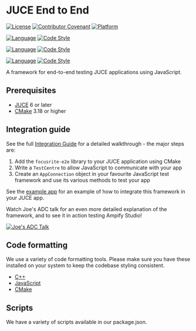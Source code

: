 # JUCE End to End

[![License](https://img.shields.io/badge/License-Apache%202.0-blue.svg)](https://opensource.org/licenses/Apache-2.0) [![Contributor Covenant](https://img.shields.io/badge/Contributor%20Covenant-2.1-4baaaa.svg)](CODE_OF_CONDUCT.md) [![Platform](https://img.shields.io/static/v1?label=Platform&message=macOS%20%7C%20windows&color=pink&style=flat)](./documentation/building.md)

[![Language](https://img.shields.io/static/v1?label=Language&message=C%2B%2B&color=orange&style=flat)](./documentation/building.md)
[![Code Style](https://img.shields.io/static/v1?label=Code%20Style&message=Clang%20Format&color=pink&style=flat)](https://clang.llvm.org/docs/ClangFormat.html)

[![Language](https://img.shields.io/static/v1?label=Language&message=TypeScript&color=orange&style=flat)](./documentation/building.md)
[![Code Style](https://img.shields.io/static/v1?label=Code%20Style&message=Prettier&color=pink&style=flat)](https://prettier.io)

[![Language](https://img.shields.io/static/v1?label=Language&message=CMake&color=orange&style=flat)](https://www.cmake.org)
[![Code Style](https://img.shields.io/static/v1?label=Code%20Style&message=CMake%20Format&color=pink&style=flat)](https://github.com/cheshirekow/cmake_format)

A framework for end-to-end testing JUCE applications using JavaScript.

## Prerequisites

- [JUCE](https://juce.com) 6 or later
- [CMake](https://cmake.org) 3.18 or higher

## Integration guide

See the full [Integration Guide](./documentation/integration-guide.md) for a detailed walkthrough - the major steps are:

1. Add the `focusrite-e2e` library to your JUCE application using CMake
1. Write a `TestCentre` to allow JavaScript to communicate with your app
1. Create an `AppConnection` object in your favourite JavaScript test framework and use its various methods to test your app

See the [example app](./example/) for an example of how to integrate this framework in your JUCE app.

Watch Joe's ADC talk for an even more detailed explanation of the framework, and to see it in action testing Ampify Studio!

[![Joe's ADC Talk](https://img.youtube.com/vi/3gi7CO71414/0.jpg)](https://www.youtube.com/watch?v=3gi7CO71414)

## Code formatting

We use a variety of code formatting tools. Please make sure you have these installed on your system to keep the codebase styling consistent.

- [C++](./documentation/cplusplus.md)
- [JavaScript](./documentation/javascript.md)
- [CMake](./documentation/cmake.md)

## Scripts

We have a variety of scripts available in our package.json.
